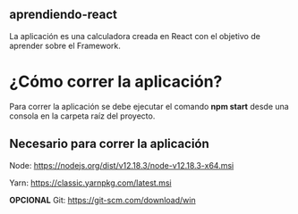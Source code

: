 ## aprendiendo-react

La aplicación es una calculadora creada en React con el objetivo de aprender sobre el Framework.

# ¿Cómo correr la aplicación?
Para correr la aplicación se debe ejecutar el comando **npm start** desde una consola en la carpeta raíz del proyecto.

## Necesario para correr la aplicación

Node:
https://nodejs.org/dist/v12.18.3/node-v12.18.3-x64.msi

Yarn:
https://classic.yarnpkg.com/latest.msi

**OPCIONAL** Git: 
https://git-scm.com/download/win

